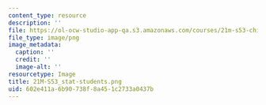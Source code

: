 ```yaml
---
content_type: resource
description: ''
file: https://ol-ocw-studio-app-qa.s3.amazonaws.com/courses/21m-s53-chinese-popular-musics-in-dialogue-spring-2014/602e411a6b90738f8a451c2733a0437b_21M-S53_stat-students.png
file_type: image/png
image_metadata:
  caption: ''
  credit: ''
  image-alt: ''
resourcetype: Image
title: 21M-S53_stat-students.png
uid: 602e411a-6b90-738f-8a45-1c2733a0437b
---
```

